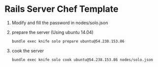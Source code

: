 Rails Server Chef Template
==========================

1. Modify and fill the password in nodes/solo.json

2. prepare the server (Using ubuntu 14.04)

	```bash
	bundle exec knife solo prepare ubuntu@54.238.153.86
	```

3. cook the server

	```bash
	bundle exec knife solo cook ubuntu@54.238.153.86 nodes/solo.json
	```
